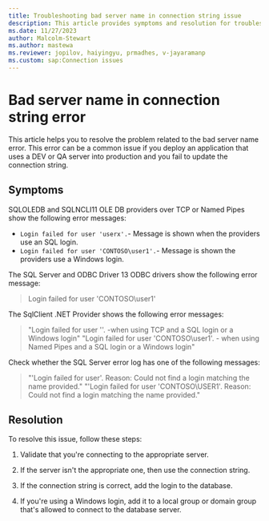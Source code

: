 ```yaml
---
title: Troubleshooting bad server name in connection string issue
description: This article provides symptoms and resolution for troubleshooting the bad server name in connection string error.
ms.date: 11/27/2023
author: Malcolm-Stewart
ms.author: mastewa
ms.reviewer: jopilov, haiyingyu, prmadhes, v-jayaramanp
ms.custom: sap:Connection issues
---
```


# Bad server name in connection string error

This article helps you to resolve the problem related to the bad server name error. This error can be a common issue if you deploy an application that uses a DEV or QA server into production and you fail to update the connection string.

## Symptoms

SQLOLEDB and SQLNCLI11 OLE DB providers over TCP or Named Pipes show the following error messages:

- `Login failed for user 'userx'.`- Message is shown when the providers use an SQL login.
- `Login failed for user 'CONTOSO\user1'.`- Message is shown the providers use a Windows login.

The SQL Server and ODBC Driver 13 ODBC drivers show the following error message:

> Login failed for user 'CONTOSO\user1'

The SqlClient .NET Provider shows the following error messages:

> "Login failed for user ''. -when using TCP and a SQL login or a Windows login"
> "Login failed for user 'CONTOSO\user1'. - when using Named Pipes and a SQL login or a Windows login"

Check whether the SQL Server error log has one of the following messages:

> "'Login failed for user'. Reason: Could not find a login matching the name provided."
> "'Login failed for user 'CONTOSO\USER1'. Reason: Could not find a login matching the name provided."

## Resolution

To resolve this issue, follow these steps:

1. Validate that you're connecting to the appropriate server.

1. If the server isn't the appropriate one, then use the connection string.

1. If the connection string is correct, add the login to the database.

1. If you're using a Windows login, add it to a local group or domain group that's allowed to connect to the database server.
